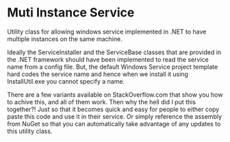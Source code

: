 Muti Instance Service
=====================

Utility class for allowing windows service implemented in .NET to have multiple instances on the same machine.

Ideally the ServiceInstaller and the ServiceBase classes that are provided in the .NET framework should have been implemented to read the service name from a config file. But, the default Windows Service project template hard codes the service name and hence when we install it using InstallUtil.exe you cannot specify a name.

There are a few variants available on StackOverflow.com that show you how to achive this, and all of them work. Then why the hell did I put this together?! Just so that it becomes quick and easy for people to either copy paste this code and use it in their service. Or simply reference the assembly from NuGet so that you can automatically take advantage of any updates to this utility class.
